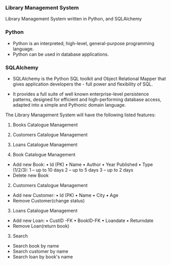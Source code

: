 ### Library Management System

Library Management System written in Python, and SQLAlchemy

### Python
- Python is an interpreted, high-level, general-purpose programming language.
- Python can be used in database applications.

### SQLAlchemy
- SQLAlchemy is the Python SQL toolkit and Object Relational Mapper that gives application developers the -   full power and flexibility of SQL.

- It provides a full suite of well known enterprise-level persistence patterns, designed for efficient and high-performing database access, adapted into a simple and Pythonic domain language.


The Library Management System will have the following listed features:

1. Books Catalogue Management
2. Customers Catalogue Management
3. Loans Catalogue Management

1. Book Catalogue Management
- Add new Book: 
•	Id (PK)
•	Name
•	Author 
•	Year Published 
•	Type (1/2/3):
    1 – up to 10 days
    2 – up to 5 days
    3 – up to 2 days
- Delete new Book

2. Customers Catalogue Management
- Add new Customer:
•	Id (PK)
•	Name
•	City
•	Age
- Remove Customer(change status)

3. Loans Catalogue Management
- Add new Loan:
•	CustID -FK
•	BookID-FK
•	Loandate
•	Returndate
- Remove Loan(return book)

3. Search
- Search book by name
- Search customer by name
- Search loan by book's name
	 


